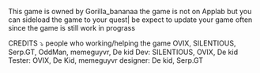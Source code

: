 This game is owned by Gorilla_bananaa
the game is not on Applab but you can sideload the game to your quest|
be expect to update your game often since the game is still work in prograss


CREDITS ⤵
people who working/helping the game OVIX, SILENTIOUS, Serp.GT, OddMan, memeguyvr, De kid
Dev: SILENTIOUS, OVIX, De kid
Tester: OVIX, De Kid, memeguyvr
designer: De kid, Serp.GT
